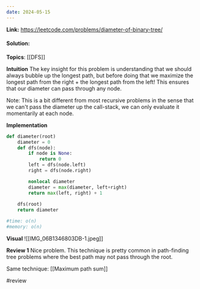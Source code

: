 ```yaml
---
date: 2024-05-15
---
```

**Link:** https://leetcode.com/problems/diameter-of-binary-tree/
#### Solution:

**Topics**: [[DFS]]

**Intuition**
The key insight for this problem is understanding that we should always bubble up the longest path, but before doing that we maximize the longest path from the right + the longest path from the left! This ensures that our diameter can pass through any node. 

Note: This is a bit different from most recursive problems in the sense that we can't pass the diameter up the call-stack, we can only evaluate it momentarily at each node. 

**Implementation**
```python
def diameter(root)
	diameter = 0
	def dfs(node):
		if node is None:
			return 0
		left = dfs(node.left)
		right = dfs(node.right)

		nonlocal diameter
		diameter = max(diameter, left+right)
		return max(left, right) + 1
		
	dfs(root)
	return diameter

#time: o(n)
#memory: o(n)
```

**Visual** 
![[IMG_06B1346803DB-1.jpeg]]

**Review 1**
Nice problem. This technique is pretty common in path-finding tree problems where the best path may not pass through the root. 

Same technique: [[Maximum path sum]]

#review 


